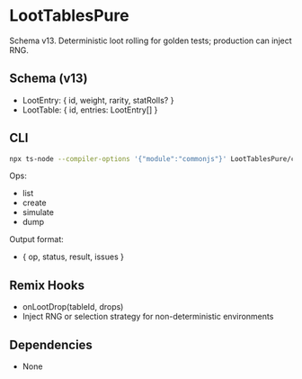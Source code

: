 # LootTablesPure

Schema v13. Deterministic loot rolling for golden tests; production can inject RNG.

## Schema (v13)
- LootEntry: { id, weight, rarity, statRolls? }
- LootTable: { id, entries: LootEntry[] }

## CLI
```bash
npx ts-node --compiler-options '{"module":"commonjs"}' LootTablesPure/cliHarness.ts LootTablesPure/sample_tables.json LootTablesPure/tests/commands.json
```

Ops:
- list
- create
- simulate
- dump

Output format:
- { op, status, result, issues }

## Remix Hooks
- onLootDrop(tableId, drops)
- Inject RNG or selection strategy for non-deterministic environments

## Dependencies
- None